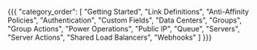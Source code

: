 {{{
  "category_order": [
    "Getting Started",
    "Link Definitions",
    "Anti-Affinity Policies",
    "Authentication",
    "Custom Fields",
    "Data Centers",
    "Groups",
    "Group Actions",
    "Power Operations",
    "Public IP",
    "Queue",
    "Servers",
    "Server Actions",
    "Shared Load Balancers",
    "Webhooks"
  ]
}}}
